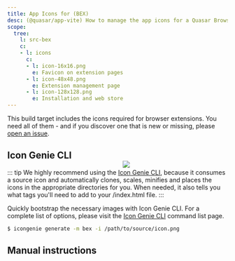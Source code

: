 ```yaml
---
title: App Icons for (BEX)
desc: (@quasar/app-vite) How to manage the app icons for a Quasar Browser Extension (BEX).
scope:
  tree:
    l: src-bex
    c:
    - l: icons
      c:
      - l: icon-16x16.png
        e: Favicon on extension pages
      - l: icon-48x48.png
        e: Extension management page
      - l: icon-128x128.png
        e: Installation and web store
---
```


This build target includes the icons required for browser extensions. You need all of them - and if you discover one that is new or missing, please [open an issue](https://github.com/quasarframework/quasar/issues).

<img src="https://cdn.quasar.dev/img/iconfactory.png" style="float:right;max-width:15%;min-width:240px;padding-top:40px" />

## Icon Genie CLI

::: tip
We highly recommend using the [Icon Genie CLI](/icongenie/introduction), because it consumes a source icon and automatically clones, scales, minifies and places the icons in the appropriate directories for you. When needed, it also tells you what tags you'll need to add to your /index.html file.
:::

Quickly bootstrap the necessary images with Icon Genie CLI. For a complete list of options, please visit the [Icon Genie CLI](/icongenie/command-list) command list page.

```bash
$ icongenie generate -m bex -i /path/to/source/icon.png
```

## Manual instructions

<doc-tree :def="scope.tree" />
